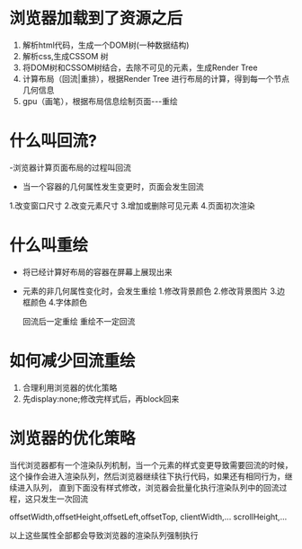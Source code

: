 # 浏览器加载到了资源之后
1. 解析html代码，生成一个DOM树(一种数据结构)
2. 解析css,生成CSSOM 树
3. 将DOM树和CSSOM树结合，去除不可见的元素，生成Render Tree
4. 计算布局（回流|重排），根据Render Tree 进行布局的计算，得到每一个节点几何信息
5. gpu（画笔），根据布局信息绘制页面---重绘


# 什么叫回流?
 -浏览器计算页面布局的过程叫回流
 - 当一个容器的几何属性发生变更时，页面会发生回流

 1.改变窗口尺寸
 2.改变元素尺寸
 3.增加或删除可见元素
 4.页面初次渲染

# 什么叫重绘
 - 将已经计算好布局的容器在屏幕上展现出来
 - 元素的非几何属性变化时，会发生重绘
   1.修改背景颜色
   2.修改背景图片
   3.边框颜色
   4.字体颜色


   回流后一定重绘
   重绘不一定回流
  
  # 如何减少回流重绘
  1. 合理利用浏览器的优化策略
  2. 先display:none;修改完样式后，再block回来

  # 浏览器的优化策略
  当代浏览器都有一个渲染队列机制，当一个元素的样式变更导致需要回流的时候，
  这个操作会进入渲染队列，然后浏览器继续往下执行代码，如果还有相同行为，继续进入队列，
  直到下面没有样式修改，浏览器会批量化执行渲染队列中的回流过程，这只发生一次回流

  offsetWidth,offsetHeight,offsetLeft,offsetTop,
  clientWidth,...
  scrollHeight,...

 以上这些属性全部都会导致浏览器的渲染队列强制执行